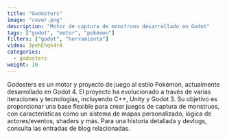 ```yaml
---
title: "Godosters"
image: "cover.png"
description: "Motor de captura de monstruos desarrollado en Godot"
tags: ["godot", "motor", "pokémon"]
filters: ["godot", "herramienta"]
video: 3pehEhqk4rA
categories:
  - godosters
weight: 10
---
```

Godosters es un motor y proyecto de juego al estilo Pokémon, actualmente desarrollado en Godot 4. El proyecto ha evolucionado a través de varias iteraciones y tecnologías, incluyendo C++, Unity y Godot 3. Su objetivo es proporcionar una base flexible para crear juegos de captura de monstruos, con características como un sistema de mapas personalizado, lógica de actores/eventos, shaders y más. Para una historia detallada y devlogs, consulta las entradas de blog relacionadas.
